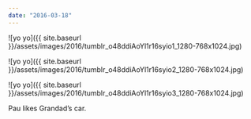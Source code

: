 ```yaml
---
date: "2016-03-18"
---
```


![yo yo]({{ site.baseurl }}/assets/images/2016/tumblr_o48ddiAoYl1r16syio1_1280-768x1024.jpg)

![yo yo]({{ site.baseurl }}/assets/images/2016/tumblr_o48ddiAoYl1r16syio2_1280-768x1024.jpg)

![yo yo]({{ site.baseurl }}/assets/images/2016/tumblr_o48ddiAoYl1r16syio3_1280-768x1024.jpg)

Pau likes Grandad’s car.
